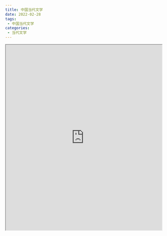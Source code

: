 ```yaml
---
title: 中国当代文学
date: 2022-02-28
tags:
 - 中国当代文学
categories:
 - 当代文学
---
```




<iframe src="http://localhost:8080/pdf/web/viewer.html?file=https://vkceyugu.cdn.bspapp.com/VKCEYUGU-e9075d72-0451-48df-afe1-d46932ae4554/4f9362dc-5e21-4261-88d9-88a1ad47b732.pdf" width="100%" height="600px"></iframe>